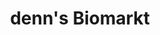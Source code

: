 ---
title: "denn's Biomarkt"
url: /berlin/denns-biomarkt-hermann-hesse-strasse/
shop: Supermarkt
---